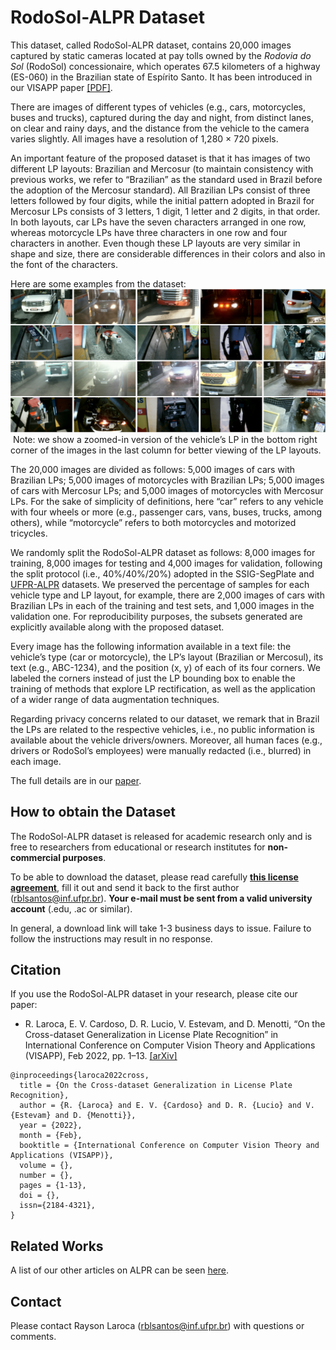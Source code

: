 # RodoSol-ALPR Dataset

This dataset, called RodoSol-ALPR dataset, contains 20,000 images captured by static cameras located at pay tolls owned by the *Rodovia do Sol* (RodoSol) concessionaire, which operates 67.5 kilometers of a highway (ES-060) in the Brazilian state of Espírito Santo. It has been introduced in our VISAPP paper [[PDF]](./pdfs/laroca2022cross.pdf).

There are images of different types of vehicles (e.g., cars, motorcycles, buses and trucks), captured during the day and night, from distinct lanes, on clear and rainy days, and the distance from the vehicle to the camera varies slightly. All images have a resolution of 1,280 × 720 pixels.

An important feature of the proposed dataset is that it has images of two different LP layouts: Brazilian and Mercosur (to maintain consistency with previous works, we refer to “Brazilian” as the standard used in Brazil before the adoption of the Mercosur standard). All Brazilian LPs consist of three letters followed by four digits, while the initial pattern adopted in Brazil for Mercosur LPs consists of 3 letters, 1 digit, 1 letter and 2 digits, in that order. In both layouts, car LPs have the seven characters arranged in one row, whereas motorcycle LPs have three characters in one row and four characters in another. Even though these LP layouts are very similar in shape and size, there are considerable differences in their colors and also in the font of the characters.

Here are some examples from the dataset:  
<img src="./media/samples.png"/> Note: we show a zoomed-in version of the vehicle’s LP in the bottom right corner of the images in the last column for better viewing of the LP layouts.
<br>

The 20,000 images are divided as follows: 5,000 images of cars with Brazilian LPs; 5,000 images of motorcycles with Brazilian LPs; 5,000 images of cars with Mercosur LPs; and 5,000 images of motorcycles with Mercosur LPs. For the sake of simplicity of definitions, here “car” refers to any vehicle with four wheels or more (e.g., passenger cars, vans, buses, trucks, among others), while “motorcycle” refers to both motorcycles and motorized tricycles.

We randomly split the RodoSol-ALPR dataset as follows: 8,000 images for training, 8,000 images for testing and 4,000 images for validation, following the split protocol (i.e., 40%/40%/20%) adopted in the SSIG-SegPlate and [UFPR-ALPR](https://github.com/raysonlaroca/ufpr-alpr-dataset) datasets. We preserved the percentage of samples for each vehicle type and LP layout, for example, there are 2,000 images of cars with Brazilian LPs in each of the training and test sets, and 1,000 images in the validation one. For reproducibility purposes, the subsets generated are explicitly available along with the proposed dataset.

Every image has the following information available in a text file: the vehicle’s type (car or motorcycle), the LP’s layout (Brazilian or Mercosul), its text (e.g., ABC-1234), and the position (x, y) of each of its four corners. We labeled the corners instead of just the LP bounding box to enable the training of methods that explore LP rectification, as well as the application of a wider range of data augmentation techniques.

Regarding privacy concerns related to our dataset, we remark that in Brazil the LPs are related to the respective vehicles, i.e., no public information is available about the vehicle drivers/owners. Moreover, all human faces (e.g., drivers or RodoSol’s employees) were manually redacted (i.e., blurred) in each image.

The full details are in our [paper](./pdfs/laroca2022cross.pdf).

## How to obtain the Dataset

The RodoSol-ALPR dataset is released for academic research only and is free to researchers from educational or research institutes for **non-commercial purposes**. 

To be able to download the dataset, please read carefully [**this license agreement**](./pdfs/license-agreement.pdf), fill it out and send it back to the first author ([rblsantos@inf.ufpr.br](mailto:rblsantos@inf.ufpr.br)). **Your e-mail must be sent from a valid university account** (.edu, .ac or similar).

In general, a download link will take 1-3 business days to issue. Failure to follow the instructions may result in no response.

## Citation

If you use the RodoSol-ALPR dataset in your research, please cite our paper:

* R. Laroca, E. V. Cardoso, D. R. Lucio, V. Estevam, and D. Menotti, “On the Cross-dataset Generalization in License Plate Recognition” in International Conference on Computer Vision Theory and Applications (VISAPP), Feb 2022, pp. 1–13. [[arXiv]](https://arxiv.org/abs/2201.00267)

```
@inproceedings{laroca2022cross,
  title = {On the Cross-dataset Generalization in License Plate Recognition},
  author = {R. {Laroca} and E. V. {Cardoso} and D. R. {Lucio} and V. {Estevam} and D. {Menotti}},
  year = {2022},
  month = {Feb},
  booktitle = {International Conference on Computer Vision Theory and Applications (VISAPP)},
  volume = {},
  number = {},
  pages = {1-13},
  doi = {},
  issn={2184-4321},
}
```

## Related Works

A list of our other articles on ALPR can be seen [here](https://scholar.google.com/scholar?as_q=license+plate&as_epq=&as_oq=&as_eq=&as_occt=title&as_sauthors=Rayson+Laroca&as_publication=&as_ylo=&as_yhi=&hl=pt-BR&as_sdt=0%2C5).

## Contact

Please contact Rayson Laroca ([rblsantos@inf.ufpr.br](mailto:rblsantos@inf.ufpr.br)) with questions or comments.

